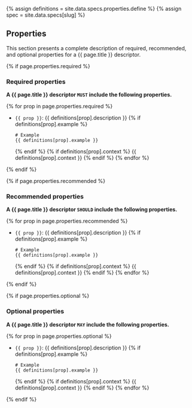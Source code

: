 {% assign definitions = site.data.specs.properties.define %}
{% assign spec = site.data.specs[slug] %}

## Properties

This section presents a complete description of required, recommended, and optional properties for a {{ page.title }} descriptor.

{% if page.properties.required %}
### Required properties

**A {{ page.title }} descriptor `MUST` include the following properties.**

{% for prop in page.properties.required %}
- `{{ prop }}`: {{ definitions[prop].description }}
  {% if  definitions[prop].example %}
  ```
  # Example
  {{ definitions[prop].example }}
  ```
  {% endif %}
  {% if  definitions[prop].context %}
  {{ definitions[prop].context }}
  {% endif %}
{% endfor %}

{% endif %}

{% if page.properties.recommended %}
### Recommended properties

**A {{ page.title }} descriptor `SHOULD` include the following properties.**

{% for prop in page.properties.recommended %}
- `{{ prop }}`: {{ definitions[prop].description }}
  {% if  definitions[prop].example %}
  ```
  # Example
  {{ definitions[prop].example }}
  ```
  {% endif %}
  {% if  definitions[prop].context %}
  {{ definitions[prop].context }}
  {% endif %}
{% endfor %}

{% endif %}

{% if page.properties.optional %}
### Optional properties

**A {{ page.title }} descriptor `MAY` include the following properties.**

{% for prop in page.properties.optional %}
- `{{ prop }}`: {{ definitions[prop].description }}
  {% if  definitions[prop].example %}
  ```
  # Example
  {{ definitions[prop].example }}
  ```
  {% endif %}
  {% if  definitions[prop].context %}
  {{ definitions[prop].context }}
  {% endif %}
{% endfor %}

{% endif %}
